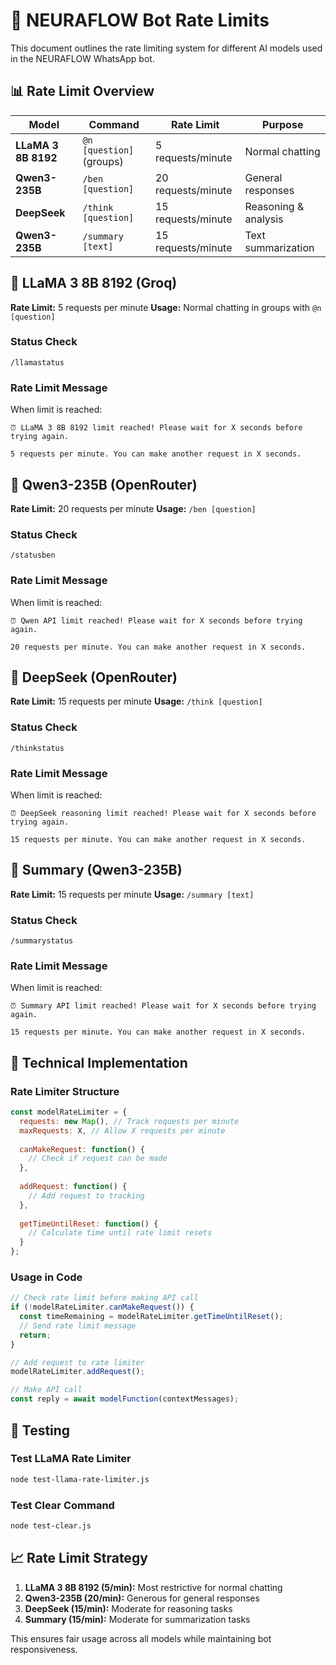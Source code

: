 # 🤖 NEURAFLOW Bot Rate Limits

This document outlines the rate limiting system for different AI models used in the NEURAFLOW WhatsApp bot.

## 📊 Rate Limit Overview

| Model | Command | Rate Limit | Purpose |
|-------|---------|------------|---------|
| **LLaMA 3 8B 8192** | `@n [question]` (groups) | 5 requests/minute | Normal chatting |
| **Qwen3-235B** | `/ben [question]` | 20 requests/minute | General responses |
| **DeepSeek** | `/think [question]` | 15 requests/minute | Reasoning & analysis |
| **Qwen3-235B** | `/summary [text]` | 15 requests/minute | Text summarization |

## 🦙 LLaMA 3 8B 8192 (Groq)

**Rate Limit:** 5 requests per minute
**Usage:** Normal chatting in groups with `@n [question]`

### Status Check
```
/llamastatus
```

### Rate Limit Message
When limit is reached:
```
⏰ LLaMA 3 8B 8192 limit reached! Please wait for X seconds before trying again.

5 requests per minute. You can make another request in X seconds.
```

## 🤖 Qwen3-235B (OpenRouter)

**Rate Limit:** 20 requests per minute
**Usage:** `/ben [question]`

### Status Check
```
/statusben
```

### Rate Limit Message
When limit is reached:
```
⏰ Qwen API limit reached! Please wait for X seconds before trying again.

20 requests per minute. You can make another request in X seconds.
```

## 🧠 DeepSeek (OpenRouter)

**Rate Limit:** 15 requests per minute
**Usage:** `/think [question]`

### Status Check
```
/thinkstatus
```

### Rate Limit Message
When limit is reached:
```
⏰ DeepSeek reasoning limit reached! Please wait for X seconds before trying again.

15 requests per minute. You can make another request in X seconds.
```

## 📝 Summary (Qwen3-235B)

**Rate Limit:** 15 requests per minute
**Usage:** `/summary [text]`

### Status Check
```
/summarystatus
```

### Rate Limit Message
When limit is reached:
```
⏰ Summary API limit reached! Please wait for X seconds before trying again.

15 requests per minute. You can make another request in X seconds.
```

## 🔧 Technical Implementation

### Rate Limiter Structure
```javascript
const modelRateLimiter = {
  requests: new Map(), // Track requests per minute
  maxRequests: X, // Allow X requests per minute
  
  canMakeRequest: function() {
    // Check if request can be made
  },
  
  addRequest: function() {
    // Add request to tracking
  },
  
  getTimeUntilReset: function() {
    // Calculate time until rate limit resets
  }
};
```

### Usage in Code
```javascript
// Check rate limit before making API call
if (!modelRateLimiter.canMakeRequest()) {
  const timeRemaining = modelRateLimiter.getTimeUntilReset();
  // Send rate limit message
  return;
}

// Add request to rate limiter
modelRateLimiter.addRequest();

// Make API call
const reply = await modelFunction(contextMessages);
```

## 🧪 Testing

### Test LLaMA Rate Limiter
```bash
node test-llama-rate-limiter.js
```

### Test Clear Command
```bash
node test-clear.js
```

## 📈 Rate Limit Strategy

1. **LLaMA 3 8B 8192 (5/min):** Most restrictive for normal chatting
2. **Qwen3-235B (20/min):** Generous for general responses
3. **DeepSeek (15/min):** Moderate for reasoning tasks
4. **Summary (15/min):** Moderate for summarization tasks

This ensures fair usage across all models while maintaining bot responsiveness. 